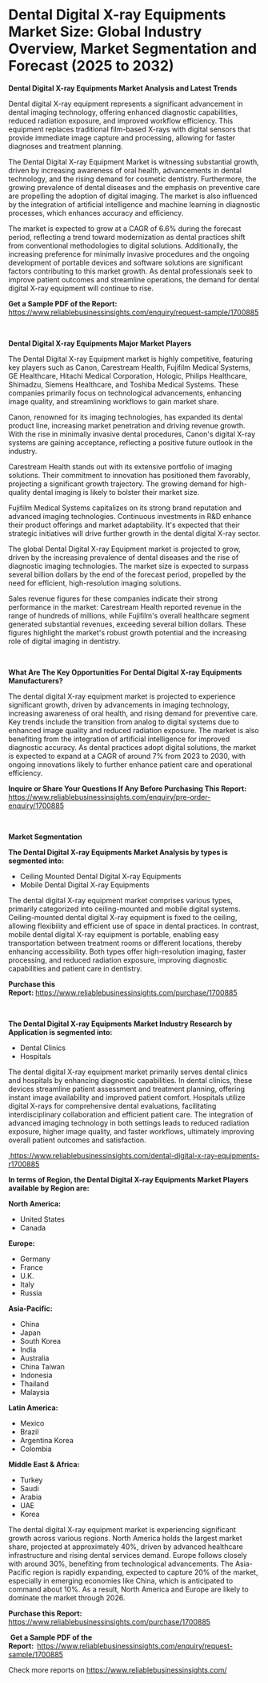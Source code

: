 <p><h1>Dental Digital X-ray Equipments Market Size: Global Industry Overview, Market Segmentation and Forecast (2025 to 2032)</h1></p><p><strong>Dental Digital X-ray Equipments Market Analysis and Latest Trends</strong></p>
<p><p>Dental digital X-ray equipment represents a significant advancement in dental imaging technology, offering enhanced diagnostic capabilities, reduced radiation exposure, and improved workflow efficiency. This equipment replaces traditional film-based X-rays with digital sensors that provide immediate image capture and processing, allowing for faster diagnoses and treatment planning.</p><p>The Dental Digital X-ray Equipment Market is witnessing substantial growth, driven by increasing awareness of oral health, advancements in dental technology, and the rising demand for cosmetic dentistry. Furthermore, the growing prevalence of dental diseases and the emphasis on preventive care are propelling the adoption of digital imaging. The market is also influenced by the integration of artificial intelligence and machine learning in diagnostic processes, which enhances accuracy and efficiency.</p><p>The market is expected to grow at a CAGR of 6.6% during the forecast period, reflecting a trend toward modernization as dental practices shift from conventional methodologies to digital solutions. Additionally, the increasing preference for minimally invasive procedures and the ongoing development of portable devices and software solutions are significant factors contributing to this market growth. As dental professionals seek to improve patient outcomes and streamline operations, the demand for dental digital X-ray equipment will continue to rise.</p></p>
<p><strong>Get a Sample PDF of the Report:&nbsp;</strong> <a href="https://www.reliablebusinessinsights.com/enquiry/request-sample/1700885?utm_campaign=1117&utm_medium=2&utm_source=Github&utm_content=ia&utm_term=09012025&utm_id=dental-digital-x-ray-equipments">https://www.reliablebusinessinsights.com/enquiry/request-sample/1700885</a></p>
<p>&nbsp;</p>
<p><strong>Dental Digital X-ray Equipments Major Market Players</strong></p>
<p><p>The Dental Digital X-ray Equipment market is highly competitive, featuring key players such as Canon, Carestream Health, Fujifilm Medical Systems, GE Healthcare, Hitachi Medical Corporation, Hologic, Philips Healthcare, Shimadzu, Siemens Healthcare, and Toshiba Medical Systems. These companies primarily focus on technological advancements, enhancing image quality, and streamlining workflows to gain market share.</p><p>Canon, renowned for its imaging technologies, has expanded its dental product line, increasing market penetration and driving revenue growth. With the rise in minimally invasive dental procedures, Canon's digital X-ray systems are gaining acceptance, reflecting a positive future outlook in the industry.</p><p>Carestream Health stands out with its extensive portfolio of imaging solutions. Their commitment to innovation has positioned them favorably, projecting a significant growth trajectory. The growing demand for high-quality dental imaging is likely to bolster their market size.</p><p>Fujifilm Medical Systems capitalizes on its strong brand reputation and advanced imaging technologies. Continuous investments in R&D enhance their product offerings and market adaptability. It's expected that their strategic initiatives will drive further growth in the dental digital X-ray sector.</p><p>The global Dental Digital X-ray Equipment market is projected to grow, driven by the increasing prevalence of dental diseases and the rise of diagnostic imaging technologies. The market size is expected to surpass several billion dollars by the end of the forecast period, propelled by the need for efficient, high-resolution imaging solutions.</p><p>Sales revenue figures for these companies indicate their strong performance in the market: Carestream Health reported revenue in the range of hundreds of millions, while Fujifilm's overall healthcare segment generated substantial revenues, exceeding several billion dollars. These figures highlight the market's robust growth potential and the increasing role of digital imaging in dentistry.</p></p>
<p>&nbsp;</p>
<p><strong>What Are The Key Opportunities For Dental Digital X-ray Equipments Manufacturers?</strong></p>
<p><p>The dental digital X-ray equipment market is projected to experience significant growth, driven by advancements in imaging technology, increasing awareness of oral health, and rising demand for preventive care. Key trends include the transition from analog to digital systems due to enhanced image quality and reduced radiation exposure. The market is also benefiting from the integration of artificial intelligence for improved diagnostic accuracy. As dental practices adopt digital solutions, the market is expected to expand at a CAGR of around 7% from 2023 to 2030, with ongoing innovations likely to further enhance patient care and operational efficiency.</p></p>
<p><strong>Inquire or Share Your Questions If Any Before Purchasing This Report:</strong> <a href="https://www.reliablebusinessinsights.com/enquiry/pre-order-enquiry/1700885?utm_campaign=1117&utm_medium=2&utm_source=Github&utm_content=ia&utm_term=09012025&utm_id=dental-digital-x-ray-equipments">https://www.reliablebusinessinsights.com/enquiry/pre-order-enquiry/1700885</a></p>
<p>&nbsp;</p>
<p><strong>Market Segmentation</strong></p>
<p><strong>The Dental Digital X-ray Equipments Market Analysis by types is segmented into:</strong></p>
<p><ul><li>Ceiling Mounted Dental Digital X-ray Equipments</li><li>Mobile Dental Digital X-ray Equipments</li></ul></p>
<p><p>The dental digital X-ray equipment market comprises various types, primarily categorized into ceiling-mounted and mobile digital systems. Ceiling-mounted dental digital X-ray equipment is fixed to the ceiling, allowing flexibility and efficient use of space in dental practices. In contrast, mobile dental digital X-ray equipment is portable, enabling easy transportation between treatment rooms or different locations, thereby enhancing accessibility. Both types offer high-resolution imaging, faster processing, and reduced radiation exposure, improving diagnostic capabilities and patient care in dentistry.</p></p>
<p><strong>Purchase this Report:&nbsp;</strong><a href="https://www.reliablebusinessinsights.com/purchase/1700885?utm_campaign=1117&utm_medium=2&utm_source=Github&utm_content=ia&utm_term=09012025&utm_id=dental-digital-x-ray-equipments">https://www.reliablebusinessinsights.com/purchase/1700885</a></p>
<p>&nbsp;</p>
<p><strong>The Dental Digital X-ray Equipments Market Industry Research by Application is segmented into:</strong></p>
<p><ul><li>Dental Clinics</li><li>Hospitals</li></ul></p>
<p><p>The dental digital X-ray equipment market primarily serves dental clinics and hospitals by enhancing diagnostic capabilities. In dental clinics, these devices streamline patient assessment and treatment planning, offering instant image availability and improved patient comfort. Hospitals utilize digital X-rays for comprehensive dental evaluations, facilitating interdisciplinary collaboration and efficient patient care. The integration of advanced imaging technology in both settings leads to reduced radiation exposure, higher image quality, and faster workflows, ultimately improving overall patient outcomes and satisfaction.</p></p>
<p><a href="https://www.reliablebusinessinsights.com/dental-digital-x-ray-equipments-r1700885?utm_campaign=1117&utm_medium=2&utm_source=Github&utm_content=ia&utm_term=09012025&utm_id=dental-digital-x-ray-equipments">&nbsp;https://www.reliablebusinessinsights.com/dental-digital-x-ray-equipments-r1700885</a></p>
<p><strong>In terms of Region, the Dental Digital X-ray Equipments Market Players available by Region are:</strong></p>
<p>
    <p> <strong> North America: </strong>
        <ul>
            <li>United States</li>
            <li>Canada</li>
        </ul>
        </p> 
    <p> <strong> Europe: </strong>
        <ul>
            <li>Germany</li>
            <li>France</li>
            <li>U.K.</li>
            <li>Italy</li>
            <li>Russia</li>
        </ul>
        </p> 
    <p> <strong> Asia-Pacific: </strong>
        <ul>
            <li>China</li>
            <li>Japan</li>
            <li>South Korea</li>
            <li>India</li>
            <li>Australia</li>
            <li>China Taiwan</li>
            <li>Indonesia</li>
            <li>Thailand</li>
            <li>Malaysia</li>
        </ul>
        </p> 
    <p> <strong> Latin America: </strong>
        <ul>
            <li>Mexico</li>
            <li>Brazil</li>
            <li>Argentina Korea</li>
            <li>Colombia</li>
        </ul>
        </p> 
    <p> <strong> Middle East & Africa: </strong>
        <ul>
            <li>Turkey</li>
            <li>Saudi</li>
            <li>Arabia</li>
            <li>UAE</li>
            <li>Korea</li>
        </ul>
    </p>
    </p>
<p><p>The dental digital X-ray equipment market is experiencing significant growth across various regions. North America holds the largest market share, projected at approximately 40%, driven by advanced healthcare infrastructure and rising dental services demand. Europe follows closely with around 30%, benefiting from technological advancements. The Asia-Pacific region is rapidly expanding, expected to capture 20% of the market, especially in emerging economies like China, which is anticipated to command about 10%. As a result, North America and Europe are likely to dominate the market through 2026.</p></p>
<p><strong>Purchase this Report: </strong><a href="https://www.reliablebusinessinsights.com/purchase/1700885?utm_campaign=1117&utm_medium=2&utm_source=Github&utm_content=ia&utm_term=09012025&utm_id=dental-digital-x-ray-equipments">https://www.reliablebusinessinsights.com/purchase/1700885</a></p>
<p>&nbsp;<strong>Get a Sample PDF of the Report:&nbsp;&nbsp;</strong><a href="https://www.reliablebusinessinsights.com/enquiry/request-sample/1700885?utm_campaign=1117&utm_medium=2&utm_source=Github&utm_content=ia&utm_term=09012025&utm_id=dental-digital-x-ray-equipments">https://www.reliablebusinessinsights.com/enquiry/request-sample/1700885</a></p>
<p><strong></strong></p>
<p>Check more reports on <a href="https://www.reliablebusinessinsights.com/?utm_campaign=1117&utm_medium=2&utm_source=Github&utm_content=ia&utm_term=09012025&utm_id=dental-digital-x-ray-equipments">https://www.reliablebusinessinsights.com/</a></p>